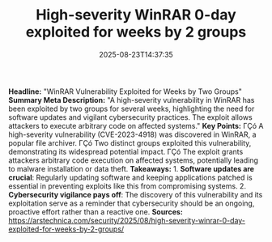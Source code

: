 ﻿---
title: "High-severity WinRAR 0-day exploited for weeks by 2 groups"
date: "2025-08-23T14:37:35"
category: "Markets"
summary: ""
slug: "highseverity winrar 0day exploited for weeks by 2 groups"
source_urls:
  - "https://arstechnica.com/security/2025/08/high-severity-winrar-0-day-exploited-for-weeks-by-2-groups/"
seo:
  title: "High-severity WinRAR 0-day exploited for weeks by 2 groups | Hash n Hedge"
  description: ""
  keywords: ["news", "markets", "brief"]
---
**Headline:** "WinRAR Vulnerability Exploited for Weeks by Two Groups"  **Summary Meta Description:** "A high-severity vulnerability in WinRAR has been exploited by two groups for several weeks, highlighting the need for software updates and vigilant cybersecurity practices. The exploit allows attackers to execute arbitrary code on affected systems."  **Key Points:**  ΓÇó A high-severity vulnerability (CVE-2023-4918) was discovered in WinRAR, a popular file archiver. ΓÇó Two distinct groups exploited this vulnerability, demonstrating its widespread potential impact. ΓÇó The exploit grants attackers arbitrary code execution on affected systems, potentially leading to malware installation or data theft.  **Takeaways:**  1. **Software updates are crucial**: Regularly updating software and keeping applications patched is essential in preventing exploits like this from compromising systems.  2. **Cybersecurity vigilance pays off**: The discovery of this vulnerability and its exploitation serve as a reminder that cybersecurity should be an ongoing, proactive effort rather than a reactive one.  **Sources:** https://arstechnica.com/security/2025/08/high-severity-winrar-0-day-exploited-for-weeks-by-2-groups/ 
